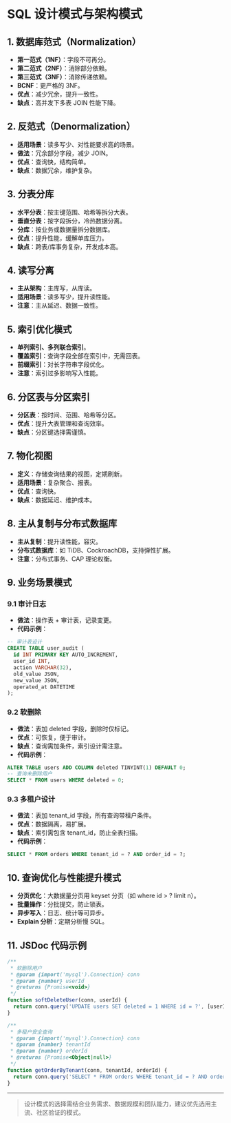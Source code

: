 # SQL 设计模式与架构模式

## 1. 数据库范式（Normalization）
- **第一范式（1NF）**：字段不可再分。
- **第二范式（2NF）**：消除部分依赖。
- **第三范式（3NF）**：消除传递依赖。
- **BCNF**：更严格的 3NF。
- **优点**：减少冗余，提升一致性。
- **缺点**：高并发下多表 JOIN 性能下降。

## 2. 反范式（Denormalization）
- **适用场景**：读多写少、对性能要求高的场景。
- **做法**：冗余部分字段，减少 JOIN。
- **优点**：查询快，结构简单。
- **缺点**：数据冗余，维护复杂。

## 3. 分表分库
- **水平分表**：按主键范围、哈希等拆分大表。
- **垂直分表**：按字段拆分，冷热数据分离。
- **分库**：按业务或数据量拆分数据库。
- **优点**：提升性能，缓解单库压力。
- **缺点**：跨表/库事务复杂，开发成本高。

## 4. 读写分离
- **主从架构**：主库写，从库读。
- **适用场景**：读多写少，提升读性能。
- **注意**：主从延迟、数据一致性。

## 5. 索引优化模式
- **单列索引、多列联合索引**。
- **覆盖索引**：查询字段全部在索引中，无需回表。
- **前缀索引**：对长字符串字段优化。
- **注意**：索引过多影响写入性能。

## 6. 分区表与分区索引
- **分区表**：按时间、范围、哈希等分区。
- **优点**：提升大表管理和查询效率。
- **缺点**：分区键选择需谨慎。

## 7. 物化视图
- **定义**：存储查询结果的视图，定期刷新。
- **适用场景**：复杂聚合、报表。
- **优点**：查询快。
- **缺点**：数据延迟、维护成本。

## 8. 主从复制与分布式数据库
- **主从复制**：提升读性能，容灾。
- **分布式数据库**：如 TiDB、CockroachDB，支持弹性扩展。
- **注意**：分布式事务、CAP 理论权衡。

## 9. 业务场景模式
### 9.1 审计日志
- **做法**：操作表 + 审计表，记录变更。
- **代码示例**：
```sql
-- 审计表设计
CREATE TABLE user_audit (
  id INT PRIMARY KEY AUTO_INCREMENT,
  user_id INT,
  action VARCHAR(32),
  old_value JSON,
  new_value JSON,
  operated_at DATETIME
);
```

### 9.2 软删除
- **做法**：表加 deleted 字段，删除时仅标记。
- **优点**：可恢复，便于审计。
- **缺点**：查询需加条件，索引设计需注意。
- **代码示例**：
```sql
ALTER TABLE users ADD COLUMN deleted TINYINT(1) DEFAULT 0;
-- 查询未删除用户
SELECT * FROM users WHERE deleted = 0;
```

### 9.3 多租户设计
- **做法**：表加 tenant_id 字段，所有查询带租户条件。
- **优点**：数据隔离，易扩展。
- **缺点**：索引需包含 tenant_id，防止全表扫描。
- **代码示例**：
```sql
SELECT * FROM orders WHERE tenant_id = ? AND order_id = ?;
```

## 10. 查询优化与性能提升模式
- **分页优化**：大数据量分页用 keyset 分页（如 where id > ? limit n）。
- **批量操作**：分批提交，防止锁表。
- **异步写入**：日志、统计等可异步。
- **Explain 分析**：定期分析慢 SQL。

## 11. JSDoc 代码示例
```js
/**
 * 软删除用户
 * @param {import('mysql').Connection} conn
 * @param {number} userId
 * @returns {Promise<void>}
 */
function softDeleteUser(conn, userId) {
  return conn.query('UPDATE users SET deleted = 1 WHERE id = ?', [userId]);
}

/**
 * 多租户安全查询
 * @param {import('mysql').Connection} conn
 * @param {number} tenantId
 * @param {number} orderId
 * @returns {Promise<Object|null>}
 */
function getOrderByTenant(conn, tenantId, orderId) {
  return conn.query('SELECT * FROM orders WHERE tenant_id = ? AND order_id = ?', [tenantId, orderId]);
}
```

---

> 设计模式的选择需结合业务需求、数据规模和团队能力，建议优先选用主流、社区验证的模式。 